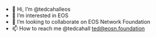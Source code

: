 - 👋 Hi, I’m @tedcahalleos
- 👀 I’m interested in EOS
- 💞️ I’m looking to collaborate on EOS Network Foundation
- 📫 How to reach me @tedcahall ted@eosn.foundation

<!---
tedcahalleos/tedcahalleos is a ✨ special ✨ repository because its `README.md` (this file) appears on your GitHub profile.
You can click the Preview link to take a look at your changes.
--->
